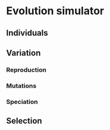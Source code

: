 # Evolution simulator

## Individuals

## Variation
### Reproduction
### Mutations
### Speciation

## Selection
